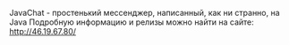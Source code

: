 JavaChat - простенький мессенджер, написанный, как ни странно, на Java
Подробную информацию и релизы можно найти на сайте: http://46.19.67.80/